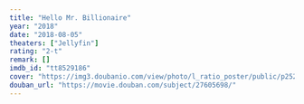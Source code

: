 ```yaml
---
title: "Hello Mr. Billionaire"
year: "2018"
date: "2018-08-05"
theaters: ["Jellyfin"]
rating: "2-t"
remark: []
imdb_id: "tt8529186"
cover: "https://img3.doubanio.com/view/photo/l_ratio_poster/public/p2529206747.jpg"
douban_url: "https://movie.douban.com/subject/27605698/"
---
```

